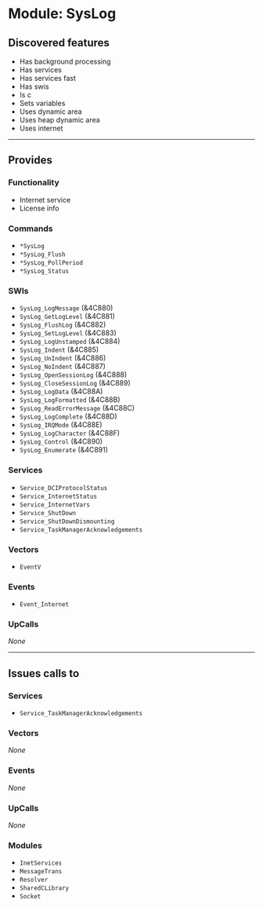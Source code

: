 # Module: SysLog

## Discovered features


* Has background processing
* Has services
* Has services fast
* Has swis
* Is c
* Sets variables
* Uses dynamic area
* Uses heap dynamic area
* Uses internet

---

## Provides

### Functionality


* Internet service
* License info

### Commands


* `*SysLog`
* `*SysLog_Flush`
* `*SysLog_PollPeriod`
* `*SysLog_Status`


### SWIs


* `SysLog_LogMessage` (&4C880)
* `SysLog_GetLogLevel` (&4C881)
* `SysLog_FlushLog` (&4C882)
* `SysLog_SetLogLevel` (&4C883)
* `SysLog_LogUnstamped` (&4C884)
* `SysLog_Indent` (&4C885)
* `SysLog_UnIndent` (&4C886)
* `SysLog_NoIndent` (&4C887)
* `SysLog_OpenSessionLog` (&4C888)
* `SysLog_CloseSessionLog` (&4C889)
* `SysLog_LogData` (&4C88A)
* `SysLog_LogFormatted` (&4C88B)
* `SysLog_ReadErrorMessage` (&4C88C)
* `SysLog_LogComplete` (&4C88D)
* `SysLog_IRQMode` (&4C88E)
* `SysLog_LogCharacter` (&4C88F)
* `SysLog_Control` (&4C890)
* `SysLog_Enumerate` (&4C891)


### Services


* `Service_DCIProtocolStatus`
* `Service_InternetStatus`
* `Service_InternetVars`
* `Service_ShutDown`
* `Service_ShutDownDismounting`
* `Service_TaskManagerAcknowledgements`


### Vectors


* `EventV`


### Events


* `Event_Internet`


### UpCalls


*None*


---

## Issues calls to

### Services


* `Service_TaskManagerAcknowledgements`


### Vectors


*None*


### Events


*None*


### UpCalls


*None*


### Modules


* `InetServices`
* `MessageTrans`
* `Resolver`
* `SharedCLibrary`
* `Socket`



